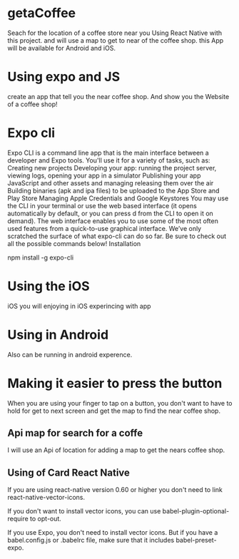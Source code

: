 # getaCoffee
Seach for the location of a coffee store near you
Using React Native with this project.
and will use a map to get to near of the coffee shop.
this App will be available for Android and iOS.

# Using expo and JS
create an app that tell you the near coffee shop.
And show you the Website of a coffee shop!

 # Expo cli
 
 Expo CLI is a command line app that is the main interface between a developer and Expo tools. You'll use it for a variety of tasks, such as:
Creating new projects
Developing your app: running the project server, viewing logs, opening your app in a simulator
Publishing your app JavaScript and other assets and managing releasing them over the air
Building binaries (apk and ipa files) to be uploaded to the App Store and Play Store
Managing Apple Credentials and Google Keystores
You may use the CLI in your terminal or use the web based interface (it opens automatically by default, or you can press d from the CLI to open it on demand). The web interface enables you to use some of the most often used features from a quick-to-use graphical interface. We’ve only scratched the surface of what expo-cli can do so far. Be sure to check out all the possible commands below!
Installation

npm install -g expo-cli

# Using the iOS 
iOS you will enjoying in iOS experincing with app

 # Using in Android 
 Also can be running in android experence.
 
 # Making it easier to press the button
 When you are using your finger to tap on a button, you don't want to have to hold for get to next screen and get the map to find the near coffee shop.
 
 ## Api map for search for a coffe
 I will use an Api of location for adding a map to get the nears coffee shop. 
 
 ## Using of Card React Native
 
 If you are using react-native version 0.60 or higher you don't need to link react-native-vector-icons.

If you don't want to install vector icons, you can use babel-plugin-optional-require to opt-out.

If you use Expo, you don't need to install vector icons. But if you have a babel.config.js or .babelrc file, make sure that it includes babel-preset-expo.
 
 
